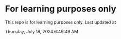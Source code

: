 # For learning purposes only
This repo is for learning purposes only.
Last updated at

Thursday, July 18, 2024 6:49:49 AM

